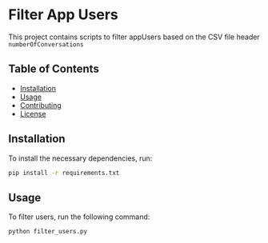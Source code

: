 # Filter App Users

This project contains scripts to filter appUsers based on the CSV file header `numberOfConversations`

## Table of Contents

- [Installation](#installation)
- [Usage](#usage)
- [Contributing](#contributing)
- [License](#license)

## Installation

To install the necessary dependencies, run:

```bash
pip install -r requirements.txt
```

## Usage

To filter users, run the following command:

```bash
python filter_users.py
```
